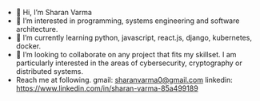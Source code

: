 - 👋 Hi, I’m Sharan Varma
- 👀 I’m interested in programming, systems engineering and software architecture. 
- 🌱 I’m currently learning python, javascript, react.js, django, kubernetes, docker.
- 💞️ I’m looking to collaborate on any project that fits my skillset. I am particularly interested in the areas of cybersecurity, cryptography or distributed systems.
- Reach me at following.
    gmail: sharanvarma0@gmail.com
    linkedin: https://www.linkedin.com/in/sharan-varma-85a499189

<!---
sharanvarma0/sharanvarma0 is a ✨ special ✨ repository because its `README.md` (this file) appears on your GitHub profile.
You can click the Preview link to take a look at your changes.
--->
